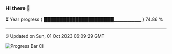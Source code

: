 ### Hi there 👋

⏳ Year progress { ██████████████████████▁▁▁▁▁▁▁▁ } 74.86 %

---

⏰ Updated on Sun, 01 Oct 2023 06:09:29 GMT

![Progress Bar CI](https://github.com/Shyam-Makwana/GitHub-Actions-Demo/workflows/Progress%20Bar%20CI/badge.svg)
